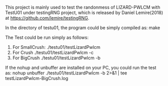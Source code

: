 This project is mainly used to test the randonmess of LIZARD-PWLCM with TestU01 under testingRNG project, which is released by Daniel Lemire(2018) at https://github.com/lemire/testingRNG. 


In the directory of testu01, the program could be simply compiled as:
	make

The Test could be run simply as follows:
1) For SmallCrush:
	./testu01/testLizardPwlcm 
2) For Crush
	./testu01/testLizardPwlcm -c
3) For BigCrush
	./testu01/testLizardPwlcm -b

If the nohup and unbuffer are installed on your PC, you could run the test as:
	nohup unbuffer ./testu01/testLizardPwlcm -b 2>&1 | tee testLizardPwlcm-BigCrush.log


